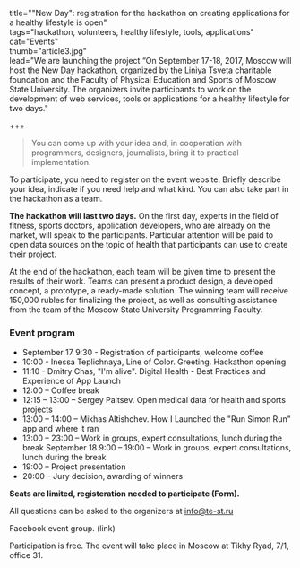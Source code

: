 title=""New Day": registration for the hackathon on creating applications for a healthy lifestyle is open"  
tags="hackathon, volunteers, healthy lifestyle, tools, applications"  
cat="Events"  
thumb="article3.jpg"  
lead="We are launching the project “On September 17-18, 2017, Moscow will host the New Day hackathon, organized by the Liniya Tsveta charitable foundation and the Faculty of Physical Education and Sports of Moscow State University. The organizers invite participants to work on the development of web services, tools or applications for a healthy lifestyle for two days."  

+++

> You can come up with your idea and, in cooperation with programmers, designers, journalists, bring it to practical implementation.

To participate, you need to register on the event website. Briefly describe your idea, indicate if you need help and what kind. You can also take part in the hackathon as a team.

**The hackathon will last two days.** On the first day, experts in the field of fitness, sports doctors, application developers, who are already on the market, will speak to the participants. Particular attention will be paid to open data sources on the topic of health that participants can use to create their project.

At the end of the hackathon, each team will be given time to present the results of their work. Teams can present a product design, a developed concept, a prototype, a ready-made solution. The winning team will receive 150,000 rubles for finalizing the project, as well as consulting assistance from the team of the Moscow State University Programming Faculty. 

### Event program
* September 17 9:30 - Registration of participants, welcome coffee
* 10:00 - Inessa Teplichnaya, Line of Color. Greeting. Hackathon opening
* 11:10 - Dmitry Chas, "I'm alive". Digital Health - Best Practices and Experience of App Launch
* 12:00 – Coffee break
* 12:15 – 13:00 – Sergey Paltsev. Open medical data for health and sports projects
* 13:00 – 14:00 – Mikhas Altishchev. How I Launched the "Run Simon Run" app and where it ran
* 13:00 – 23:00 – Work in groups, expert consultations, lunch during the break
September 18 9:00 – 19:00 – Work in groups, expert consultations, lunch during the break
* 19:00 – Project presentation
* 20:00 – Jury decision, awarding of winners

**Seats are limited, registeration needed to participate (Form).** 

All questions can be asked to the organizers at info@te-st.ru

Facebook event group. (link)

Participation is free. The event will take place in Moscow at Tikhy Ryad, 7/1, office 31.
